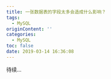```yaml
---
title: 一张数据表的字段太多会造成什么影响？
tags:
  - MySQL
originContent: ''
categories:
  - MySQL
toc: false
date: 2019-03-14 16:36:08
---
```


待续...
